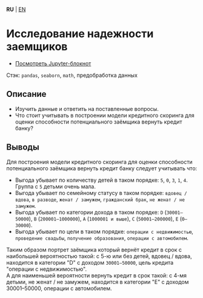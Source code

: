 **RU** | [EN](README.md)

# Исследование надежности заемщиков

- [Посмотреть Jupyter-блокнот](borrower_reliability_ru.ipynb)

Стэк: `pandas`, `seaborn`, `math`, предобработка данных

## Описание

- Изучить данные и ответить на поставленные вопросы.
- Что стоит учитывать в построении модели кредитного скоринга для оценки способности потенциального заёмщика вернуть кредит банку?

## Выводы

Для построения модели кредитного скоринга для оценки способности потенциального заёмщика вернуть кредит банку следует учитывать что:
- Выгода убывает по количеству детей в таком порядке: `5`, `0`, `3`, `1`, `4`. Группа c `5` детьми очень мала.
- Выгода убывает по семейному статусу в таком порядке: `вдовец / вдова`, `в разводе`, `женат / замужем`, `гражданский брак`, `не женат / не замужем`.
- Выгода убывает по категории дохода в таком порядке: `D` (`30001–50000`), `B` (`200001–1000000`), `A` (`1000001 и выше`), `C` (`50001–200000`), `E` (`0–30000`).
- Выгода убывает по цели в таком порядке: `операции с недвижимостью`, `проведение свадьбы`, `получение образования`, `операции с автомобилем`.

Таким образом портрет заёмщика который вернёт кредит в срок с наибольшей вероятностью такой: с 5-ю или без детей, вдовец / вдова, находится в категории "D" с доходом `30001–50000`, цель кредита "операции с недвижимостью".  
А для наименьшей вероятности вернуть кредит в срок такой: с 4-мя детьми, не женат / не замужем, находится в категории "E" с доходом 30001–50000, операции с автомобилем.